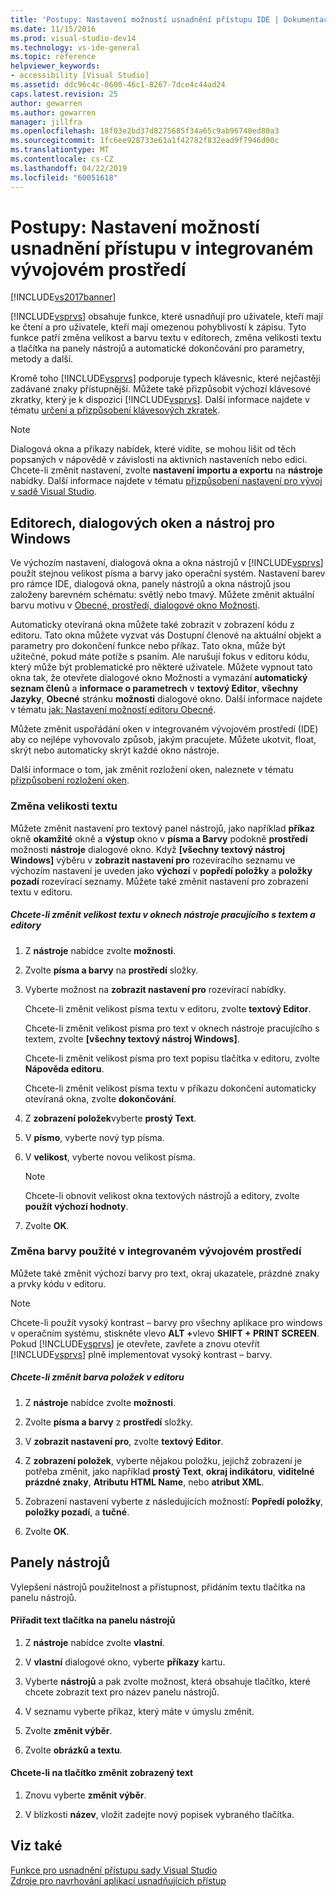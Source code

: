 ```yaml
---
title: 'Postupy: Nastavení možností usnadnění přístupu IDE | Dokumentace Microsoftu'
ms.date: 11/15/2016
ms.prod: visual-studio-dev14
ms.technology: vs-ide-general
ms.topic: reference
helpviewer_keywords:
- accessibility [Visual Studio]
ms.assetid: ddc96c4c-0600-46c1-8267-7dce4c44ad24
caps.latest.revision: 25
author: gewarren
ms.author: gewarren
manager: jillfra
ms.openlocfilehash: 18f03e2bd37d8275685f34a65c9ab96740ed80a3
ms.sourcegitcommit: 1fc6ee928733e61a1f42782f832ead9f7946d00c
ms.translationtype: MT
ms.contentlocale: cs-CZ
ms.lasthandoff: 04/22/2019
ms.locfileid: "60051618"
---
```

# <a name="how-to-set-ide-accessibility-options"></a>Postupy: Nastavení možností usnadnění přístupu v integrovaném vývojovém prostředí
[!INCLUDE[vs2017banner](../../includes/vs2017banner.md)]

[!INCLUDE[vsprvs](../../includes/vsprvs-md.md)] obsahuje funkce, které usnadňují pro uživatele, kteří mají ke čtení a pro uživatele, kteří mají omezenou pohyblivostí k zápisu. Tyto funkce patří změna velikost a barvu textu v editorech, změna velikosti textu a tlačítka na panely nástrojů a automatické dokončování pro parametry, metody a další.  
  
 Kromě toho [!INCLUDE[vsprvs](../../includes/vsprvs-md.md)] podporuje typech klávesnic, které nejčastěji zadávané znaky přístupnější. Můžete také přizpůsobit výchozí klávesové zkratky, který je k dispozici [!INCLUDE[vsprvs](../../includes/vsprvs-md.md)]. Další informace najdete v tématu [určení a přizpůsobení klávesových zkratek](../../ide/identifying-and-customizing-keyboard-shortcuts-in-visual-studio.md).  
  
> [!NOTE]
>  Dialogová okna a příkazy nabídek, které vidíte, se mohou lišit od těch popsaných v nápovědě v závislosti na aktivních nastaveních nebo edici. Chcete-li změnit nastavení, zvolte **nastavení importu a exportu** na **nástroje** nabídky. Další informace najdete v tématu [přizpůsobení nastavení pro vývoj v sadě Visual Studio](http://msdn.microsoft.com/22c4debb-4e31-47a8-8f19-16f328d7dcd3).  
  
## <a name="editors-dialogs-and-tool-windows"></a>Editorech, dialogových oken a nástroj pro Windows  
 Ve výchozím nastavení, dialogová okna a okna nástrojů v [!INCLUDE[vsprvs](../../includes/vsprvs-md.md)] použít stejnou velikost písma a barvy jako operační systém. Nastavení barev pro rámce IDE, dialogová okna, panely nástrojů a okna nástrojů jsou založeny barevném schématu: světlý nebo tmavý. Můžete změnit aktuální barvu motivu v [Obecné, prostředí, dialogové okno Možnosti](../../ide/reference/general-environment-options-dialog-box.md).  
  
 Automaticky otevíraná okna můžete také zobrazit v zobrazení kódu z editoru. Tato okna můžete vyzvat vás Dostupní členové na aktuální objekt a parametry pro dokončení funkce nebo příkaz. Tato okna, může být užitečné, pokud máte potíže s psaním. Ale narušují fokus v editoru kódu, který může být problematické pro některé uživatele. Můžete vypnout tato okna tak, že otevřete dialogové okno Možnosti a vymazání **automatický seznam členů** a **informace o parametrech** v **textový Editor**, **všechny Jazyky**, **Obecné** stránku **možnosti** dialogové okno. Další informace najdete v tématu [jak: Nastavení možností editoru Obecné](http://msdn.microsoft.com/704e4a7b-2162-4bed-8a47-f4f6ffec98c2).  
  
 Můžete změnit uspořádání oken v integrovaném vývojovém prostředí (IDE) aby co nejlépe vyhovovalo způsob, jakým pracujete. Můžete ukotvit, float, skrýt nebo automaticky skrýt každé okno nástroje.  
  
 Další informace o tom, jak změnit rozložení oken, naleznete v tématu [přizpůsobení rozložení oken](../../ide/customizing-window-layouts-in-visual-studio.md).  
  
### <a name="changing-the-size-of-text"></a>Změna velikosti textu  
 Můžete změnit nastavení pro textový panel nástrojů, jako například **příkaz** okně **okamžité** okně a **výstup** okno v **písma a Barvy** podokně **prostředí** možnosti **nástroje** dialogové okno. Když **[všechny textový nástroj Windows]** výběru v **zobrazit nastavení pro** rozevíracího seznamu ve výchozím nastavení je uveden jako **výchozí** v **popředí položky**  a **položky pozadí** rozevírací seznamy. Můžete také změnit nastavení pro zobrazení textu v editoru.  
  
##### <a name="to-change-the-size-of-text-in-text-based-tool-windows-and-editors"></a>Chcete-li změnit velikost textu v oknech nástroje pracujícího s textem a editory  
  
1. Z **nástroje** nabídce zvolte **možnosti**.  
  
2. Zvolte **písma a barvy** na **prostředí** složky.  
  
3. Vyberte možnost na **zobrazit nastavení pro** rozevírací nabídky.  
  
     Chcete-li změnit velikost písma textu v editoru, zvolte **textový Editor**.  
  
     Chcete-li změnit velikost písma pro text v oknech nástroje pracujícího s textem, zvolte **[všechny textový nástroj Windows]**.  
  
     Chcete-li změnit velikost písma pro text popisu tlačítka v editoru, zvolte **Nápověda editoru**.  
  
     Chcete-li změnit velikost písma textu v příkazu dokončení automaticky otevíraná okna, zvolte **dokončování**.  
  
4. Z **zobrazení položek**vyberte **prostý Text**.  
  
5. V **písmo**, vyberte nový typ písma.  
  
6. V **velikost**, vyberte novou velikost písma.  
  
    > [!NOTE]
    >  Chcete-li obnovit velikost okna textových nástrojů a editory, zvolte **použít výchozí hodnoty**.  
  
7. Zvolte **OK**.  
  
### <a name="changing-the-colors-used-in-the-ide"></a>Změna barvy použité v integrovaném vývojovém prostředí  
 Můžete také změnit výchozí barvy pro text, okraj ukazatele, prázdné znaky a prvky kódu v editoru.  
  
> [!NOTE]
>  Chcete-li použít vysoký kontrast – barvy pro všechny aplikace pro windows v operačním systému, stiskněte vlevo <strong>ALT +</strong>vlevo **SHIFT + PRINT SCREEN**. Pokud [!INCLUDE[vsprvs](../../includes/vsprvs-md.md)] je otevřete, zavřete a znovu otevřít [!INCLUDE[vsprvs](../../includes/vsprvs-md.md)] plně implementovat vysoký kontrast – barvy.  
  
##### <a name="to-change-the-color-of-items-in-the-editor"></a>Chcete-li změnit barva položek v editoru  
  
1. Z **nástroje** nabídce zvolte **možnosti**.  
  
2. Zvolte **písma a barvy** z **prostředí** složky.  
  
3. V **zobrazit nastavení pro**, zvolte **textový Editor**.  
  
4. Z **zobrazení položek**, vyberte nějakou položku, jejichž zobrazení je potřeba změnit, jako například **prostý Text**, **okraj indikátoru**, **viditelné prázdné znaky**, **Atributu HTML Name**, nebo **atribut XML**.  
  
5. Zobrazení nastavení vyberte z následujících možností: **Popředí položky**, **položky pozadí**, a **tučné**.  
  
6. Zvolte **OK**.  
  
## <a name="toolbars"></a>Panely nástrojů  
 Vylepšení nástrojů použitelnost a přístupnost, přidáním textu tlačítka na panelu nástrojů.  
  
#### <a name="to-assign-text-to-toolbar-buttons"></a>Přiřadit text tlačítka na panelu nástrojů  
  
1. Z **nástroje** nabídce zvolte **vlastní**.  
  
2. V **vlastní** dialogové okno, vyberte **příkazy** kartu.  
  
3. Vyberte **nástrojů** a pak zvolte možnost, která obsahuje tlačítko, které chcete zobrazit text pro název panelu nástrojů.  
  
4. V seznamu vyberte příkaz, který máte v úmyslu změnit.  
  
5. Zvolte **změnit výběr**.  
  
6. Zvolte **obrázků a textu**.  
  
#### <a name="to-modify-the-buttons-displayed-text"></a>Chcete-li na tlačítko změnit zobrazený text  
  
1. Znovu vyberte **změnit výběr**.  
  
2. V blízkosti **název**, vložit zadejte nový popisek vybraného tlačítka.  
  
## <a name="see-also"></a>Viz také  
 [Funkce pro usnadnění přístupu sady Visual Studio](../../ide/reference/accessibility-features-of-visual-studio.md)   
 [Zdroje pro navrhování aplikací usnadňujících přístup](../../ide/reference/resources-for-designing-accessible-applications.md)
